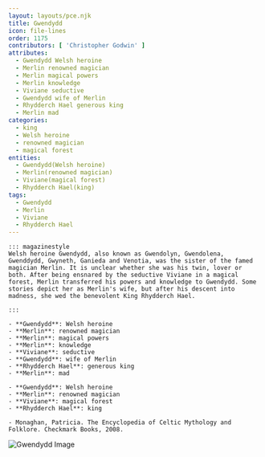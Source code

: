 ```yaml
---
layout: layouts/pce.njk
title: Gwendydd
icon: file-lines
order: 1175
contributors: [ 'Christopher Godwin' ]
attributes:
  - Gwendydd Welsh heroine
  - Merlin renowned magician
  - Merlin magical powers
  - Merlin knowledge
  - Viviane seductive
  - Gwendydd wife of Merlin
  - Rhydderch Hael generous king
  - Merlin mad
categories:
  - king
  - Welsh heroine
  - renowned magician
  - magical forest
entities:
  - Gwendydd(Welsh heroine)
  - Merlin(renowned magician)
  - Viviane(magical forest)
  - Rhydderch Hael(king)
tags:
  - Gwendydd
  - Merlin
  - Viviane
  - Rhydderch Hael
---
```

``` tab [group1:Info]
::: magazinestyle
Welsh heroine Gwendydd, also known as Gwendolyn, Gwendolena, Gwenddydd, Gwyneth, Ganieda and Venotia, was the sister of the famed magician Merlin. It is unclear whether she was his twin, lover or both. After being ensnared by the seductive Viviane in a magical forest, Merlin transferred his powers and knowledge to Gwendydd. Some stories depict her as Merlin's wife, but after his descent into madness, she wed the benevolent King Rhydderch Hael.

:::
```
``` tab [group1:Attributes]
- **Gwendydd**: Welsh heroine
- **Merlin**: renowned magician
- **Merlin**: magical powers
- **Merlin**: knowledge
- **Viviane**: seductive
- **Gwendydd**: wife of Merlin
- **Rhydderch Hael**: generous king
- **Merlin**: mad
```
``` tab [group1:Entities]
- **Gwendydd**: Welsh heroine
- **Merlin**: renowned magician
- **Viviane**: magical forest
- **Rhydderch Hael**: king
```
``` tab [group1:Sources]
- Monaghan, Patricia. The Encyclopedia of Celtic Mythology and Folklore. Checkmark Books, 2008.
```
![Gwendydd Image](https://upload.wikimedia.org/wikipedia/commons/thumb/5/5c/Gwenddydd.jpg/1200px-Gwenddydd.jpg)
